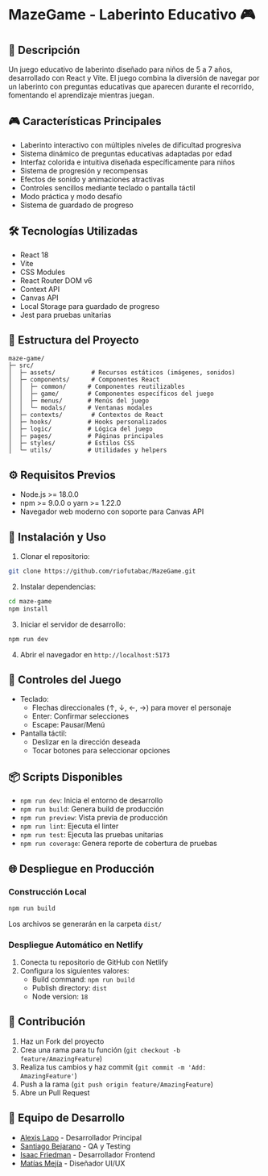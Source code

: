 # MazeGame - Laberinto Educativo 🎮

## 📖 Descripción
Un juego educativo de laberinto diseñado para niños de 5 a 7 años, desarrollado con React y Vite. El juego combina la diversión de navegar por un laberinto con preguntas educativas que aparecen durante el recorrido, fomentando el aprendizaje mientras juegan.

## 🎮 Características Principales
- Laberinto interactivo con múltiples niveles de dificultad progresiva
- Sistema dinámico de preguntas educativas adaptadas por edad
- Interfaz colorida e intuitiva diseñada específicamente para niños
- Sistema de progresión y recompensas
- Efectos de sonido y animaciones atractivas
- Controles sencillos mediante teclado o pantalla táctil
- Modo práctica y modo desafío
- Sistema de guardado de progreso

## 🛠️ Tecnologías Utilizadas
- React 18
- Vite
- CSS Modules
- React Router DOM v6
- Context API
- Canvas API
- Local Storage para guardado de progreso
- Jest para pruebas unitarias

## 📁 Estructura del Proyecto
```
maze-game/
├─ src/
│  ├─ assets/          # Recursos estáticos (imágenes, sonidos)
│  ├─ components/      # Componentes React
│  │  ├─ common/      # Componentes reutilizables
│  │  ├─ game/        # Componentes específicos del juego
│  │  ├─ menus/       # Menús del juego
│  │  └─ modals/      # Ventanas modales
│  ├─ contexts/        # Contextos de React
│  ├─ hooks/          # Hooks personalizados
│  ├─ logic/          # Lógica del juego
│  ├─ pages/          # Páginas principales
│  ├─ styles/         # Estilos CSS
│  └─ utils/          # Utilidades y helpers
```

## ⚙️ Requisitos Previos
- Node.js >= 18.0.0
- npm >= 9.0.0 o yarn >= 1.22.0
- Navegador web moderno con soporte para Canvas API

## 🚀 Instalación y Uso

1. Clonar el repositorio:
```bash
git clone https://github.com/riofutabac/MazeGame.git
```

2. Instalar dependencias:
```bash
cd maze-game
npm install
```

3. Iniciar el servidor de desarrollo:
```bash
npm run dev
```

4. Abrir el navegador en `http://localhost:5173`

## 🎯 Controles del Juego
- Teclado:
  - Flechas direccionales (↑, ↓, ←, →) para mover el personaje
  - Enter: Confirmar selecciones
  - Escape: Pausar/Menú
- Pantalla táctil:
  - Deslizar en la dirección deseada
  - Tocar botones para seleccionar opciones

## 📦 Scripts Disponibles
- `npm run dev`: Inicia el entorno de desarrollo
- `npm run build`: Genera build de producción
- `npm run preview`: Vista previa de producción
- `npm run lint`: Ejecuta el linter
- `npm run test`: Ejecuta las pruebas unitarias
- `npm run coverage`: Genera reporte de cobertura de pruebas

## 🌐 Despliegue en Producción

### Construcción Local
```bash
npm run build
```
Los archivos se generarán en la carpeta `dist/`

### Despliegue Automático en Netlify
1. Conecta tu repositorio de GitHub con Netlify
2. Configura los siguientes valores:
   - Build command: `npm run build`
   - Publish directory: `dist`
   - Node version: `18`

## 🤝 Contribución
1. Haz un Fork del proyecto
2. Crea una rama para tu función (`git checkout -b feature/AmazingFeature`)
3. Realiza tus cambios y haz commit (`git commit -m 'Add: AmazingFeature'`)
4. Push a la rama (`git push origin feature/AmazingFeature`)
5. Abre un Pull Request

## 👥 Equipo de Desarrollo
- [Alexis Lapo](https://github.com/riofutabac) - Desarrollador Principal
- [Santiago Bejarano](https://github.com/santiagobejarano) - QA y Testing
- [Isaac Friedman](https://github.com/IsaacFriedman) - Desarrollador Frontend
- [Matías Mejía](https://github.com/mtmatias1282) - Diseñador UI/UX
